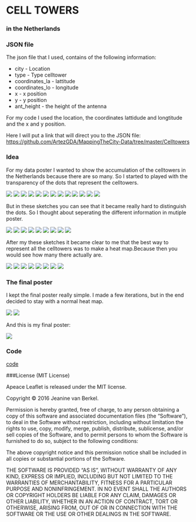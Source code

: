 # CELL TOWERS 

### in the Netherlands




### JSON file
The json file that I used, contains of the following information:

-	city - Location
- 	type - Type celltower
-	coordinates_la - lattitude
-	coordinates_lo - longitude
-	x - x position
-	y - y position
-	ant_height - the height of the antenna
	
For my code I used the location, the coordinates lattidude and longtitude and the x and y position. 

Here I will put a link that will direct you to the JSON file: https://github.com/ArtezGDA/MappingTheCity-Data/tree/master/Celltowers

### Idea

For my data poster I wanted to show the accumulation of the celltowers in the Netherlands because there are so many. So I started to played with the transparency of the dots that represent the celltowers.

![](images/towersOnMap_01-1.png)
![](images/towersOnMap_02-1.png)
![](images/towersOnMap_03-1.png)
![](images/towersOnMap_04-1.png)
![](images/towersOnMap_05-1.png)
![](images/towersOnMap_06-1.png)
![](images/towersOnMap_07-1.png)
![](images/towersOnMap_08-1.png)
![](images/towersOnMap_09-1.png)
![](images/towersOnMap_10-1.png)
![](images/towersOnMap_11-1.png)
![](images/towersOnMap_12-1.png)
![](images/towersOnMap_13-1.png)

But in these sketches you can see that it became really hard to distinguish the dots. So I thought about seperating the different information in mutiple poster.

![](images/towersOnMap_100-1.png)
![](images/towersOnMap_200-1.png)
![](images/towersOnMap_300-1.png)
![](images/towersOnMap_400-1.png)
![](images/towersOnMap_500-1.png)
![](images/towersOnMap_600-1.png)
![](images/towersOnMap_700-1.png)
![](images/towersOnMap_800-1.png)
![](images/towersOnMap_900-1.png)

After my these sketches it became clear to me that the best way to represent all the celltowers was to make a heat map.Because then you would see how many there actually are.

![](images/towersOnMapheatmap_02-1.png) 
![](images/towersOnMapheatmap_03-1.png) 
![](images/towersOnMapheatmap_04-1.png) 
![](images/towersOnMapheatmap_05-1.png) 
![](images/towersOnMapheatmap_06-1.png) 
![](images/towersOnMapheatmap_07-1.png) 
![](images/towersOnMapheatmap_08-1.png) 
![](images/towersOnMapheatmap_09-1.png) 

### The final poster

I kept the final poster really simple. I made a few iterations, but in the end decided to stay with a normal heat map.

![](images/Heatmap_01-1.png) 
![](images/Heatmap_03.png)

And this is my final poster:

![](images/Heatmap_04.png)



### Code

[code](heatmap.pv)

###License (MIT License)

Apeace Leaflet is released under the MIT license.

Copyright © 2016 Jeanine van Berkel.

Permission is hereby granted, free of charge, to any person obtaining a copy of this software and associated documentation files (the “Software”), to deal in the Software without restriction, including without limitation the rights to use, copy, modify, merge, publish, distribute, sublicense, and/or sell copies of the Software, and to permit persons to whom the Software is furnished to do so, subject to the following conditions:

The above copyright notice and this permission notice shall be included in all copies or substantial portions of the Software.

THE SOFTWARE IS PROVIDED “AS IS”, WITHOUT WARRANTY OF ANY KIND, EXPRESS OR IMPLIED, INCLUDING BUT NOT LIMITED TO THE WARRANTIES OF MERCHANTABILITY, FITNESS FOR A PARTICULAR PURPOSE AND NONINFRINGEMENT. IN NO EVENT SHALL THE AUTHORS OR COPYRIGHT HOLDERS BE LIABLE FOR ANY CLAIM, DAMAGES OR OTHER LIABILITY, WHETHER IN AN ACTION OF CONTRACT, TORT OR OTHERWISE, ARISING FROM, OUT OF OR IN CONNECTION WITH THE SOFTWARE OR THE USE OR OTHER DEALINGS IN THE SOFTWARE. 
